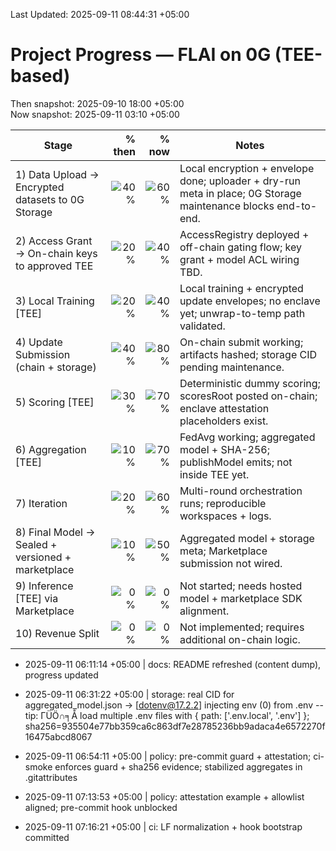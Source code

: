 Last Updated: 2025-09-11 08:44:31 +05:00

# Project Progress — FLAI on 0G (TEE-based)
Then snapshot: 2025-09-10 18:00 +05:00  
Now snapshot:  2025-09-11 03:10 +05:00

| Stage | % then | % now | Notes |
|---|---:|---:|---|
| 1) Data Upload → Encrypted datasets to 0G Storage | ![40%](https://img.shields.io/badge/-40%25-orange) | ![60%](https://img.shields.io/badge/-60%25-yellow) | Local encryption + envelope done; uploader + dry-run meta in place; 0G Storage maintenance blocks end-to-end. |
| 2) Access Grant → On-chain keys to approved TEE | ![20%](https://img.shields.io/badge/-20%25-red) | ![40%](https://img.shields.io/badge/-40%25-orange) | AccessRegistry deployed + off-chain gating flow; key grant + model ACL wiring TBD. |
| 3) Local Training [TEE] | ![20%](https://img.shields.io/badge/-20%25-red) | ![40%](https://img.shields.io/badge/-40%25-orange) | Local training + encrypted update envelopes; no enclave yet; unwrap-to-temp path validated. |
| 4) Update Submission (chain + storage) | ![40%](https://img.shields.io/badge/-40%25-orange) | ![80%](https://img.shields.io/badge/-80%25-yellowgreen) | On-chain submit working; artifacts hashed; storage CID pending maintenance. |
| 5) Scoring [TEE] | ![30%](https://img.shields.io/badge/-30%25-orange) | ![70%](https://img.shields.io/badge/-70%25-yellow) | Deterministic dummy scoring; scoresRoot posted on-chain; enclave attestation placeholders exist. |
| 6) Aggregation [TEE] | ![10%](https://img.shields.io/badge/-10%25-red) | ![70%](https://img.shields.io/badge/-70%25-yellow) | FedAvg working; aggregated model + SHA-256; publishModel emits; not inside TEE yet. |
| 7) Iteration | ![20%](https://img.shields.io/badge/-20%25-red) | ![60%](https://img.shields.io/badge/-60%25-yellow) | Multi-round orchestration runs; reproducible workspaces + logs. |
| 8) Final Model → Sealed + versioned + marketplace | ![10%](https://img.shields.io/badge/-10%25-red) | ![50%](https://img.shields.io/badge/-50%25-yellow) | Aggregated model + storage meta; Marketplace submission not wired. |
| 9) Inference [TEE] via Marketplace | ![0%](https://img.shields.io/badge/-0%25-red) | ![0%](https://img.shields.io/badge/-0%25-red) | Not started; needs hosted model + marketplace SDK alignment. |
| 10) Revenue Split | ![0%](https://img.shields.io/badge/-0%25-red) | ![0%](https://img.shields.io/badge/-0%25-red) | Not implemented; requires additional on-chain logic. |

- 2025-09-11 06:11:14 +05:00 | docs: README refreshed (content dump), progress updated

- 2025-09-11 06:31:22 +05:00 | storage: real CID for aggregated_model.json → [dotenv@17.2.2] injecting env (0) from .env -- tip: ΓÜÖ∩╕Å  load multiple .env files with { path: ['.env.local', '.env'] }; sha256=935504e77bb359ca6c863df7e28785236bb9adaca4e6572270f16475abcd8067

- 2025-09-11 06:54:11 +05:00 | policy: pre-commit guard + attestation; ci-smoke enforces guard + sha256 evidence; stabilized aggregates in .gitattributes

- 2025-09-11 07:13:53 +05:00 | policy: attestation example + allowlist aligned; pre-commit hook unblocked
- 2025-09-11 07:16:21 +05:00 | ci: LF normalization + hook bootstrap committed

